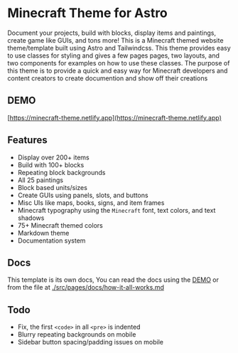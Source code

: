 # Minecraft Theme for Astro

Document your projects, build with blocks, display items and paintings, create game like GUIs, and tons more! This is a Minecraft themed website theme/template built using Astro and Tailwindcss. This theme provides easy to use classes for styling and gives a few pages pages, two layouts, and two components for examples on how to use these classes. The purpose of this theme is to provide a quick and easy way for Minecraft developers and content creators to create documention and show off their creations

## DEMO

[https://minecraft-theme.netlify.app](https://minecraft-theme.netlify.app)

## **Features**

- Display over 200+ items
- Build with 100+ blocks
- Repeating block backgrounds
- All 25 paintings
- Block based units/sizes
- Create GUIs using panels, slots, and buttons
- Misc UIs like maps, books, signs, and item frames
- Minecraft typography using the `Minecraft` font, text colors, and text shadows
- 75+ Minecraft themed colors
- Markdown theme
- Documentation system

## Docs

This template is its own docs, You can read the docs using the [DEMO](https://minecraft-theme.netlify.app) or from the file at [./src/pages/docs/how-it-all-works.md](https://github.com/BryceRussell/astro-minecraft-theme/blob/master/src/pages/docs/how-it-all-works.md)

## Todo

- Fix, the first `<code>` in all `<pre>` is indented
- Blurry repeating backgrounds on mobile
- Sidebar button spacing/padding issues on mobile
